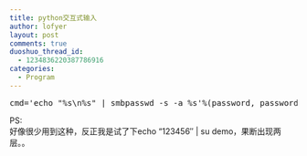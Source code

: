 ```yaml
---
title: python交互式输入
author: lofyer
layout: post
comments: true
duoshuo_thread_id:
  - 1234836220387786916
categories:
  - Program
---
```

<pre>cmd='echo "%s\n%s" | smbpasswd -s -a %s'%(password, password, self.login)
</pre>

PS:  
好像很少用到这种，反正我是试了下echo &#8220;123456&#8243; | su demo，果断出现两层。。